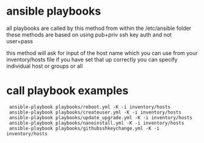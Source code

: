 # ansible playbooks

all playbooks are called by this method from within the /etc/ansible folder
these methods are based on using pub+priv ssh key auth and not user+pass

this method will ask for input of the host name which you can use from your inventory/hosts file if you have set that up correctly
you can specify individual host or groups or all

# call playbook examples
     ansible-playbook playbooks/reboot.yml -K -i inventory/hosts
     ansible-playbook playbooks/createuser.yml -K -i inventory/hosts
     ansible-playbook playbooks/update_upgrade.yml -K -i inventory/hosts
     ansible-playbook playbooks/nanoinstall.yml -K -i inventory/hosts
     ansible-playbook playbooks/githubsshkeychange.yml -K -i inventory/hosts
